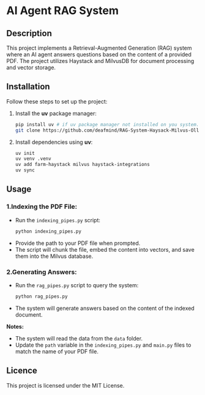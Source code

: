 # AI Agent RAG System

## Description
This project implements a Retrieval-Augmented Generation (RAG) system where an AI agent answers questions based on the content of a provided PDF. The project utilizes Haystack and MilvusDB for document processing and vector storage.

<!-- ## Table of Contents
- [Installation](#installation)
- [Usage](#usage)
- [Licence](#licence)
- [Features](#features)
- [Challenges](#challenges) -->

## Installation
Follow these steps to set up the project:
1. Install the **uv** package manager:
    ```bash
    pip install uv # if uv package manager not installed on you system.
    git clone https://github.com/deafmind/RAG-System-Haysack-Milvus-Ollama.git
    ```
2. Install dependencies using **uv**:
    ```bash
    uv init
    uv venv .venv
    uv add farm-haystack milvus haystack-integrations
    uv sync
    ```

## Usage
### 1.Indexing the **PDF** File:
  - Run the `indexing_pipes.py` script:
      ```bash
      python indexing_pipes.py
      ```
  - Provide the path to your PDF file when prompted.
  - The script will chunk the file, embed the content into vectors, and save them into the Milvus database.
### 2.Generating Answers:
  - Run the `rag_pipes.py` script to query the system:
      ```bash
      python rag_pipes.py
      ```
  - The system will generate answers based on the content of the indexed document.

**Notes:**
- The system will read the data from the `data` folder.
- Update the `path` variable in the `indexing_pipes.py` and `main.py` files to match the name of your PDF file.
## Licence
This project is licensed under the MIT License.